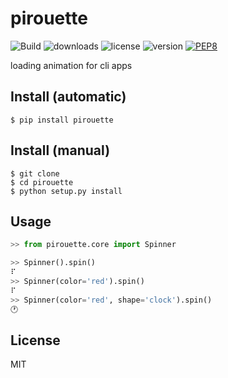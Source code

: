 # pirouette
![Build](https://travis-ci.org/walidsa3d/pirouette.svg?branch=master)
![downloads](https://img.shields.io/pypi/dm/pirouette.svg)
![license](https://img.shields.io/pypi/l/pirouette.svg)
![version](https://img.shields.io/pypi/v/pirouette.svg)
[![PEP8](https://img.shields.io/badge/code%20style-pep8-orange.svg)](https://www.python.org/dev/peps/pep-0008/)

loading animation for cli apps

## Install (automatic)
```
$ pip install pirouette
```
## Install (manual)
```
$ git clone 
$ cd pirouette
$ python setup.py install
```
## Usage
```python
>> from pirouette.core import Spinner

>> Spinner().spin()
⠏
>> Spinner(color='red').spin()
⠏
>> Spinner(color='red', shape='clock').spin()
🕐

```

## License
MIT